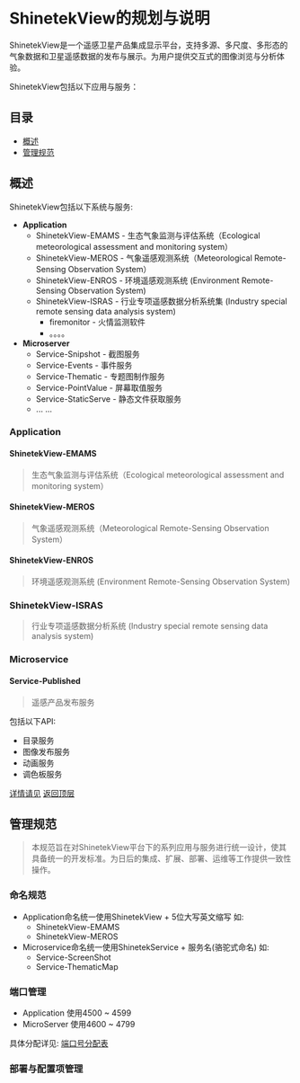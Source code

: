 # ShinetekView的规划与说明

ShinetekView是一个遥感卫星产品集成显示平台，支持多源、多尺度、多形态的气象数据和卫星遥感数据的发布与展示。为用户提供交互式的图像浏览与分析体验。

ShinetekView包括以下应用与服务：

## 目录

* [概述](#概述)
* [管理规范](#管理规范)

## 概述

ShinetekView包括以下系统与服务:

* **Application**
  * ShinetekView-EMAMS - 生态气象监测与评估系统（Ecological meteorological assessment and monitoring system）
  * ShinetekView-MEROS - 气象遥感观测系统（Meteorological Remote-Sensing Observation System）
  * ShinetekView-ENROS - 环境遥感观测系统 (Environment Remote-Sensing Observation System)
  * ShinetekView-ISRAS - 行业专项遥感数据分析系统集 (Industry special remote sensing data analysis system)
    * firemonitor - 火情监测软件
    * 。。。。
* **Microserver**
  * Service-Snipshot - 截图服务
  * Service-Events - 事件服务
  * Service-Thematic - 专题图制作服务
  * Service-PointValue - 屏幕取值服务
  * Service-StaticServe - 静态文件获取服务
  * ... ...

### Application

#### **ShinetekView-EMAMS**

> 生态气象监测与评估系统（Ecological meteorological assessment and monitoring system）

#### **ShinetekView-MEROS**

> 气象遥感观测系统（Meteorological Remote-Sensing Observation System）

#### **ShinetekView-ENROS**

> 环境遥感观测系统 (Environment Remote-Sensing Observation System)

### **ShinetekView-ISRAS**

> 行业专项遥感数据分析系统 (Industry special remote sensing data analysis system)

### Microservice

#### Service-Published

> 遥感产品发布服务

包括以下API:

* 目录服务
* 图像发布服务
* 动画服务
* 调色板服务

[详情请见](./doc/service-published.md)
[返回顶层](#目录)

## 管理规范

> 本规范旨在对ShinetekView平台下的系列应用与服务进行统一设计，使其具备统一的开发标准。为日后的集成、扩展、部署、运维等工作提供一致性操作。

### 命名规范

* Application命名统一使用ShinetekView + 5位大写英文缩写 如:
  * ShinetekView-EMAMS
  * ShinetekView-MEROS
* Microservice命名统一使用ShinetekService + 服务名(骆驼式命名) 如:
  * Service-ScreenShot
  * Service-ThematicMap

### 端口管理

* Application 使用4500 ~ 4599
* MicroServer 使用4600 ~ 4799

具体分配详见: [端口号分配表](./doc/shinetekview-port-table.md)

### 部署与配置项管理
